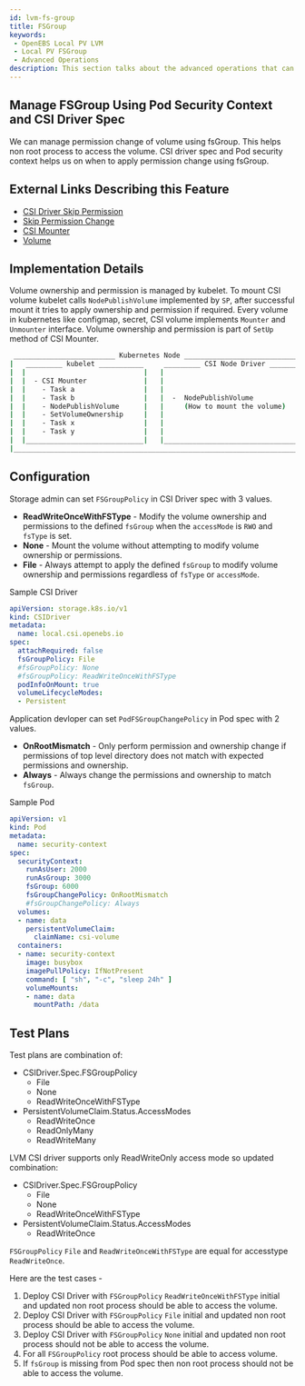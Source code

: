 ```yaml
---
id: lvm-fs-group
title: FSGroup
keywords:
 - OpenEBS Local PV LVM
 - Local PV FSGroup
 - Advanced Operations
description: This section talks about the advanced operations that can be performed in the OpenEBS Local Persistent Volumes (PV) backed by the LVM Storage. 
---
```


## Manage FSGroup Using Pod Security Context and CSI Driver Spec
	
We can manage permission change of volume using fsGroup. This helps non root process to access the volume. CSI driver spec and Pod security context helps us on when to apply permission change using fsGroup.

## External Links Describing this Feature

- [CSI Driver Skip Permission](https://github.com/kubernetes/enhancements/blob/master/keps/sig-storage/1682-csi-driver-skip-permission)
- [Skip Permission Change](https://github.com/kubernetes/enhancements/tree/master/keps/sig-storage/695-skip-permission-change)
- [CSI Mounter](https://github.com/kubernetes/kubernetes/blob/master/pkg/volume/csi/csi_mounter.go)
- [Volume](https://github.com/kubernetes/kubernetes/blob/master/pkg/volume/volume.go)

## Implementation Details

Volume ownership and permission is managed by kubelet. To mount CSI volume kubelet calls `NodePublishVolume` implemented by `SP`, after successful mount it tries to apply ownership and permission if required. Every volume in kubernetes like configmap, secret, CSI volume implements `Mounter` and `Unmounter` interface. Volume ownership and permission is part of `SetUp` method of CSI Mounter.

```bash
 _________________________ Kubernetes Node _________________________________
|   _________ kubelet ___________     _________ CSI Node Driver _________   |
|  |                             |   |                                   |  |
|  |  - CSI Mounter              |   |                                   |  |
|  |    - Task a                 |   |                                   |  |
|  |    - Task b                 |   |  -  NodePublishVolume             |  |
|  |    - NodePublishVolume      |   |     (How to mount the volume)     |  |
|  |    - SetVolumeOwnership     |   |                                   |  |
|  |    - Task x                 |   |                                   |  |
|  |    - Task y                 |   |                                   |  |
|  |_____________________________|   |___________________________________|  |
|___________________________________________________________________________|
```

## Configuration

Storage admin can set `FSGroupPolicy` in CSI Driver spec with 3 values.
- **ReadWriteOnceWithFSType** - Modify the volume ownership and permissions to the defined `fsGroup` when the `accessMode` is `RWO` and `fsType` is set.
- **None** - Mount the volume without attempting to modify volume ownership or permissions.
- **File** - Always attempt to apply the defined `fsGroup` to modify volume ownership and permissions regardless of `fsType` or `accessMode`.

Sample CSI Driver
```yaml
apiVersion: storage.k8s.io/v1
kind: CSIDriver
metadata:
  name: local.csi.openebs.io
spec:
  attachRequired: false
  fsGroupPolicy: File
  #fsGroupPolicy: None
  #fsGroupPolicy: ReadWriteOnceWithFSType
  podInfoOnMount: true
  volumeLifecycleModes:
  - Persistent
```
Application devloper can set `PodFSGroupChangePolicy` in Pod spec with 2 values.
- **OnRootMismatch** - Only perform permission and ownership change if permissions of top level directory does not match with expected permissions and ownership.
- **Always** - Always change the permissions and ownership to match `fsGroup`.

Sample Pod
```yaml
apiVersion: v1
kind: Pod
metadata:
  name: security-context
spec:
  securityContext:
    runAsUser: 2000
    runAsGroup: 3000
    fsGroup: 6000
    fsGroupChangePolicy: OnRootMismatch
    #fsGroupChangePolicy: Always
  volumes:
  - name: data
    persistentVolumeClaim:
      claimName: csi-volume
  containers:
  - name: security-context
    image: busybox
    imagePullPolicy: IfNotPresent
    command: [ "sh", "-c", "sleep 24h" ]
    volumeMounts:
    - name: data
      mountPath: /data
```

## Test Plans

Test plans are combination of:
- CSIDriver.Spec.FSGroupPolicy 
  - File
  - None
  - ReadWriteOnceWithFSType
- PersistentVolumeClaim.Status.AccessModes 
  - ReadWriteOnce
  - ReadOnlyMany
  - ReadWriteMany

LVM CSI driver supports only ReadWriteOnly access mode so updated combination:
- CSIDriver.Spec.FSGroupPolicy 
  - File
  - None
  - ReadWriteOnceWithFSType
- PersistentVolumeClaim.Status.AccessModes 
  - ReadWriteOnce

`FSGroupPolicy` `File` and `ReadWriteOnceWithFSType` are equal for accesstype `ReadWriteOnce`.

Here are the test cases -
1. Deploy CSI Driver with `FSGroupPolicy` `ReadWriteOnceWithFSType` initial and updated non root process should be able to access the volume.
2. Deploy CSI Driver with `FSGroupPolicy` `File` initial and updated non root process should be able to access the volume.
3. Deploy CSI Driver with `FSGroupPolicy` `None` initial and updated non root process should not be able to access the volume.
4. For all `FSGroupPolicy` root process should be able to access volume.
5. If `fsGroup` is missing from Pod spec then non root process should not be able to access the volume.